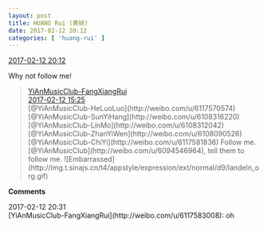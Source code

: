 ```yaml
---
layout: post
title: HUANG Rui (黄锐)
date: 2017-02-12 20:12
categories: [ 'huang-rui' ]
---
```


<div class="weibo-info">
  <a href="http://weibo.com/2383396057/Eve4wgW0D">2017-02-12 20:12</a>
</div>

Why not follow me!

<!-- more -->

> <div class="weibo-post-name">
>   <a href="http://www.weibo.com/u/6117583008">YiAnMusicClub-FangXiangRui</a>
> </div>
> <div class="weibo-info">
>   <a href="http://www.weibo.com/6117583008/Evcc87fXL">2017-02-12 15:25</a>
> </div>  
> [@YiAnMusicClub-HeLuoLuo](http://weibo.com/u/6117570574) [@YiAnMusicClub-SunYiHang](http://weibo.com/u/6108316220) [@YiAnMusicClub-LinMo](http://weibo.com/u/6108312042) [@YiAnMusicClub-ZhanYiWen](http://weibo.com/u/6108090526) [@YiAnMusicClub-ChiYi](http://weibo.com/u/6117581836) Follow me. [@YiAnMusicClub](http://weibo.com/u/6094546964), tell them to follow me. ![Embarrassed](http://img.t.sinajs.cn/t4/appstyle/expression/ext/normal/d9/landeln_org.gif)

**Comments**
<div class="weibo-info">2017-02-12 20:31</div>
[YiAnMusicClub-FangXiangRui](http://weibo.com/u/6117583008): oh

